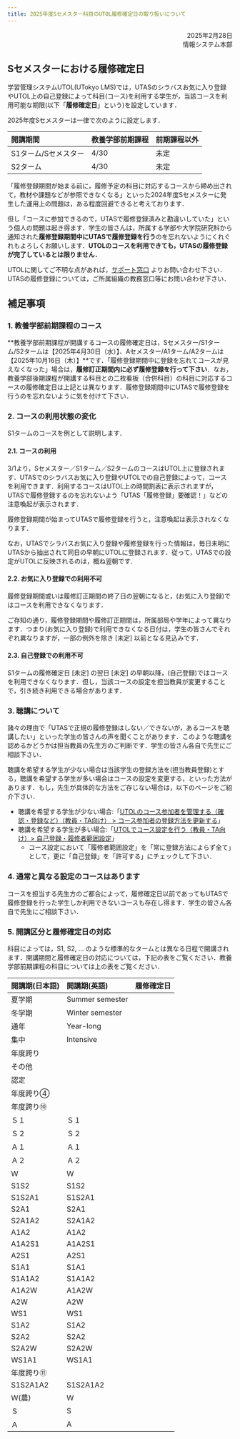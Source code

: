 ```yaml
---
title: 2025年度Sセメスター科目のUTOL履修確定日の取り扱いについて
---
```


<div style="text-align: right;">
<span>2025年2月28日</span><br />
<span>情報システム本部</span><br />
</div>

## Sセメスターにおける履修確定日

学習管理システムUTOL(UTokyo LMS)では，UTASのシラバスお気に入り登録やUTOL上の自己登録によって科目(コース)を利用する学生が，当該コースを利用可能な期限(以下「**履修確定日**」という)を設定しています．

2025年度Sセメスターは一律で次のように設定します．

| 開講期間             | 教養学部前期課程 | 前期課程以外 |
| :------------------- | :--------------- | :----------- |
| S1ターム/Sセメスター | 4/30             | 未定         |
| S2ターム             | 4/30             | 未定         |

「履修登録期間が始まる前に，履修予定の科目に対応するコースから締め出されて，教材や課題などが参照できなくなる」といった2024年度Sセメスターに発生した運用上の問題は，ある程度回避できると考えております．

但し「コースに参加できるので，UTASで履修登録済みと勘違いしていた」という個人の問題は起き得ます．学生の皆さんは，所属する学部や大学院研究科から通知された**履修登録期間中にUTASで履修登録を行う**のを忘れないようにくれぐれもよろしくお願いします．**UTOLのコースを利用できても，UTASの履修登録が完了しているとは限りません．**

UTOLに関してご不明な点があれば，[サポート窓口](/support/) よりお問い合わせ下さい．UTASの履修登録については，ご所属組織の教務窓口等にお問い合わせ下さい．

## 補足事項

### 1\. 教養学部前期課程のコース

**教養学部前期課程が開講するコースの履修確定日は，Sセメスター/S1ターム/S2タームは【2025年4月30日（水）】、Aセメスター/A1ターム/A2タームは【2025年10月16日（木）】**です．「履修登録期間中に登録を忘れてコースが見えなくなった」場合は，**履修訂正期間内に必ず履修登録を行って下さい**．なお，教養学部後期課程が開講する科目との二枚看板（合併科目）の科目に対応するコースの履修確定日は上記とは異なります．履修登録期間中にUTASで履修登録を行うのを忘れないように気を付けて下さい．

### 2\. コースの利用状態の変化

S1タームのコースを例として説明します．

#### 2.1. コースの利用

3/1より，Sセメスター／S1ターム／S2タームのコースはUTOL上に登録されます．UTASでのシラバスお気に入り登録やUTOLでの自己登録によって，コースを利用できます．利用するコースはUTOL上の時間割表に表示されますが，UTASで履修登録するのを忘れないよう「UTAS「履修登録」要確認！」などの注意喚起が表示されます．

履修登録期間が始まってUTASで履修登録を行うと，注意喚起は表示されなくなります．

なお，UTASでシラバスお気に入り登録や履修登録を行った情報は，毎日未明にUTASから抽出されて同日の早朝にUTOLに登録されます．従って，UTASでの設定がUTOLに反映されるのは，概ね翌朝です．

#### 2.2. お気に入り登録での利用不可

履修登録期間或いは履修訂正期間の終了日の翌朝になると，(お気に入り登録)ではコースを利用できなくなります．

ご存知の通り，履修登録期間や履修訂正期間は，所属部局や学年によって異なります．つまり(お気に入り登録)で利用できなくなる日付は，学生の皆さんでそれぞれ異なりますが，一部の例外を除き \[未定\] 以前となる見込みです．

#### 2.3. 自己登録での利用不可

S1タームの履修確定日 \[未定\] の翌日 \[未定\] の早朝以降，(自己登録)ではコースを利用できなくなります．但し，当該コースの設定を担当教員が変更することで，引き続き利用できる場合があります．

### 3\. 聴講について

諸々の理由で「UTASで正規の履修登録はしない／できないが，あるコースを聴講したい」といった学生の皆さんの声を聞くことがあります．このような聴講を認めるかどうかは担当教員の先生方のご判断です．学生の皆さん各自で先生にご相談下さい．

聴講を希望する学生が少ない場合は当該学生の登録方法を(担当教員登録)とする，聴講を希望する学生が多い場合はコースの設定を変更する，といった方法があります．もし，先生が具体的な方法をご存じない場合は，以下のページをご紹介下さい．

- 聴講を希望する学生が少ない場合:「[UTOLのコース参加者を管理する（確認・登録など）（教員・TA向け） \> コース参加者の登録方法を更新する](/utol/lecturers/settings/course_participants/#update)」
- 聴講を希望する学生が多い場合:「[UTOLでコース設定を行う（教員・TA向け）\> 自己登録・履修者範囲設定](/utol/lecturers/settings/#self-registration-and-content-use-scope)」
  - コース設定において「履修者範囲設定」を「常に登録方法によらず全て」として，更に「自己登録」を「許可する」にチェックして下さい．

### 4\. 通常と異なる設定のコースはあります

コースを担当する先生方のご都合によって，履修確定日以前であってもUTASで履修登録を行った学生しか利用できないコースも存在し得ます．学生の皆さん各自で先生にご相談下さい．

### 5\. 開講区分と履修確定日の対応

科目によっては，S1, S2, … のような標準的なタームとは異なる日程で開講されます．開講期間と履修確定日の対応については，下記の表をご覧ください．教養学部前期課程の科目については上の表をご覧ください．

| 開講期(日本語) | 開講期(英語)    | 履修確定日 |
| :------------- | :-------------- | :--------- |
| 夏学期         | Summer semester |            |
| 冬学期         | Winter semester |            |
| 通年           | Year-long       |            |
| 集中           | Intensive       |            |
| 年度跨り       |                 |            |
| その他         |                 |            |
| 認定           |                 |            |
| 年度跨り④      |                 |            |
| 年度跨り⑩      |                 |            |
| Ｓ１           | Ｓ１            |            |
| Ｓ２           | Ｓ２            |            |
| Ａ１           | Ａ１            |            |
| Ａ２           | Ａ２            |            |
| Ｗ             | Ｗ              |            |
| S1S2           | S1S2            |            |
| S1S2A1         | S1S2A1          |            |
| S2A1           | S2A1            |            |
| S2A1A2         | S2A1A2          |            |
| A1A2           | A1A2            |            |
| A1A2S1         | A1A2S1          |            |
| A2S1           | A2S1            |            |
| S1A1           | S1A1            |            |
| S1A1A2         | S1A1A2          |            |
| A1A2W          | A1A2W           |            |
| A2W            | A2W             |            |
| WS1            | WS1             |            |
| S1A2           | S1A2            |            |
| S2A2           | S2A2            |            |
| S2A2W          | S2A2W           |            |
| WS1A1          | WS1A1           |            |
| 年度跨り⑪      |                 |            |
| S1S2A1A2       | S1S2A1A2        |            |
| Ｗ(農)         | Ｗ              |            |
| Ｓ             | S               |            |
| Ａ             | A               |            |
